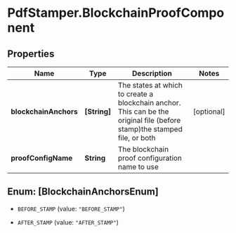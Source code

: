 # PdfStamper.BlockchainProofComponent

## Properties
Name | Type | Description | Notes
------------ | ------------- | ------------- | -------------
**blockchainAnchors** | **[String]** | The states at which to create a blockchain anchor. This can be the original file (before stamp)the stamped file, or both | [optional] 
**proofConfigName** | **String** | The blockchain proof configuration name to use | 


<a name="[BlockchainAnchorsEnum]"></a>
## Enum: [BlockchainAnchorsEnum]


* `BEFORE_STAMP` (value: `"BEFORE_STAMP"`)

* `AFTER_STAMP` (value: `"AFTER_STAMP"`)





